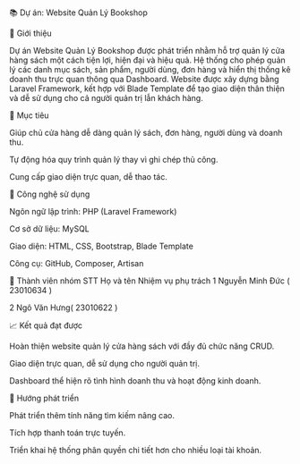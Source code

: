 📚 Dự án: Website Quản Lý Bookshop


📝 Giới thiệu

Dự án Website Quản Lý Bookshop được phát triển nhằm hỗ trợ quản lý cửa hàng sách một cách tiện lợi, hiện đại và hiệu quả.
Hệ thống cho phép quản lý các danh mục sách, sản phẩm, người dùng, đơn hàng và hiển thị thống kê doanh thu trực quan thông qua Dashboard.
Website được xây dựng bằng Laravel Framework, kết hợp với Blade Template để tạo giao diện thân thiện và dễ sử dụng cho cả người quản trị lẫn khách hàng.

🎯 Mục tiêu

Giúp chủ cửa hàng dễ dàng quản lý sách, đơn hàng, người dùng và doanh thu.

Tự động hóa quy trình quản lý thay vì ghi chép thủ công.

Cung cấp giao diện trực quan, dễ thao tác.

🧠 Công nghệ sử dụng

Ngôn ngữ lập trình: PHP (Laravel Framework)

Cơ sở dữ liệu: MySQL

Giao diện: HTML, CSS, Bootstrap, Blade Template

Công cụ: GitHub, Composer, Artisan

👥 Thành viên nhóm
STT	Họ và tên	Nhiệm vụ phụ trách
1	Nguyễn Minh Đức	( 23010634 )

2	Ngô Văn Hưng( 23010622 )

📈 Kết quả đạt được

Hoàn thiện website quản lý cửa hàng sách với đầy đủ chức năng CRUD.

Giao diện trực quan, dễ sử dụng cho người quản trị.

Dashboard thể hiện rõ tình hình doanh thu và hoạt động kinh doanh.

🚀 Hướng phát triển

Phát triển thêm tính năng tìm kiếm nâng cao.

Tích hợp thanh toán trực tuyến.

Triển khai hệ thống phân quyền chi tiết hơn cho nhiều loại tài khoản.
